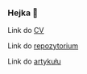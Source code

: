 ### Hejka 👋

Link do [CV](https://radekkedar.github.io/)

Link do [repozytorium](https://github.com/Radekkedar/I2P-MAE)

Link do [artykułu](https://paperswithcode.com/paper/learning-3d-representations-from-2d-pre)
